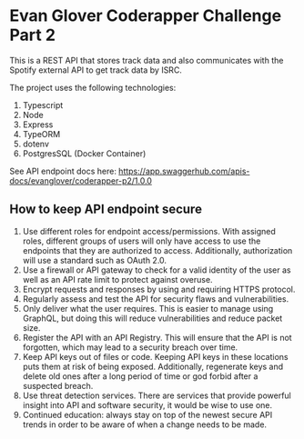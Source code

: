 # Evan Glover Coderapper Challenge Part 2

This is a REST API that stores track data and also communicates with the Spotify external API to get track data by ISRC.

The project uses the following technologies:
1. Typescript
2. Node
3. Express
4. TypeORM
5. dotenv
6. PostgresSQL (Docker Container)

See API endpoint docs here: https://app.swaggerhub.com/apis-docs/evanglover/coderapper-p2/1.0.0

## How to keep API endpoint secure
1. Use different roles for endpoint access/permissions. With assigned roles, different groups of users will only have access to use the endpoints that they are authorized to access. Additionally, authorization will use a standard such as OAuth 2.0.
2. Use a firewall or API gateway to check for a valid identity of the user as well as an API rate limit to protect against overuse.
3. Encrypt requests and responses by using and requiring HTTPS protocol.
4. Regularly assess and test the API for security flaws and vulnerabilities.
5. Only deliver what the user requires. This is easier to manage using GraphQL, but doing this will reduce vulnerabilities and reduce packet size.
6. Register the API with an API Registry. This will ensure that the API is not forgotten, which may lead to a security breach over time.
7. Keep API keys out of files or code. Keeping API keys in these locations puts them at risk of being exposed. Additionally, regenerate keys and delete old ones after a long period of time or god forbid after a suspected breach.
8. Use threat detection services. There are services that provide powerful insight into API and software security, it would be wise to use one.
9. Continued education: always stay on top of the newest secure API trends in order to be aware of when a change needs to be made.